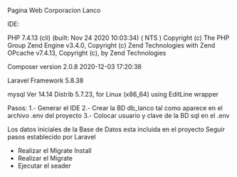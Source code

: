 
Pagina Web Corporacion Lanco

IDE:

PHP 7.4.13 (cli) (built: Nov 24 2020 10:03:34) ( NTS )
Copyright (c) The PHP Group
Zend Engine v3.4.0, Copyright (c) Zend Technologies
    with Zend OPcache v7.4.13, Copyright (c), by Zend Technologies

Composer version 2.0.8 2020-12-03 17:20:38

Laravel Framework 5.8.38

mysql  Ver 14.14 Distrib 5.7.23, for Linux (x86_64) using  EditLine wrapper

Pasos:
  1.- Generar el IDE
  2.- Crear la BD db_lanco tal como aparece en el archivo .env del proyecto
  3.- Colocar usuario y clave de la BD sql en el .env
  
Los datos iniciales de la Base de Datos esta incluida en el proyecto
  Seguir pasos establecido por Laravel
   - Realizar el Migrate Install
   - Realizar el Migrate
   - Ejecutar el seader




